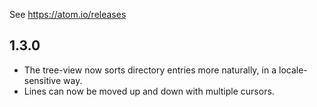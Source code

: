 See https://atom.io/releases

## 1.3.0

* The tree-view now sorts directory entries more naturally, in a locale-sensitive way.
* Lines can now be moved up and down with multiple cursors.

